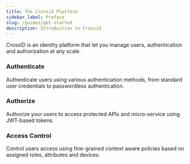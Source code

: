 ```yaml
---
title: The Crossid Platform
sidebar_label: Preface
slug: /guides/get-started
description: Introduction to Crossid
---
```


CrossID is an identity platform that let you manage users, authentication and authorization at any scale.

### Authenticate

Authenticate users using various authentication methods, from standard user credentials to passwordless authentication.

### Authorize

Authorize your users to access protected APIs and micro-service using JWT-based tokens.

### Access Control

Control users access using fine-grained context aware policies based on assigned roles, attributes and devices.

